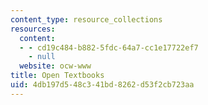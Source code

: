 ```yaml
---
content_type: resource_collections
resources:
  content:
  - - cd19c484-b882-5fdc-64a7-cc1e17722ef7
    - null
  website: ocw-www
title: Open Textbooks
uid: 4db197d5-48c3-41bd-8262-d53f2cb723aa
---
```

